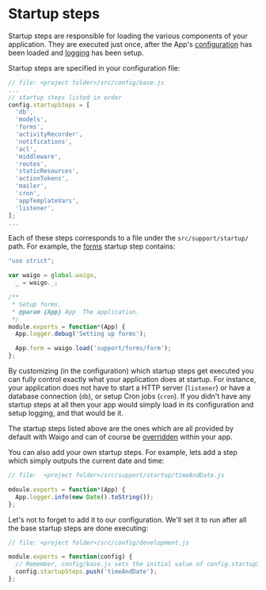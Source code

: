# Startup steps

Startup steps are responsible for loading the various components of 
your application. They are executed just once, after the 
App's [configuration](Configuration.md) has been loaded and [logging](../logging/) has been setup.

Startup steps are specified in your configuration file:

```javascript
// file: <project folder>/src/config/base.js
...
// startup steps listed in order
config.startupSteps = [
  'db',
  'models',
  'forms',
  'activityRecorder',
  'notifications',
  'acl',
  'middleware',
  'routes',
  'staticResources',
  'actionTokens',
  'mailer',
  'cron',
  'appTemplateVars',
  'listener',
];
...
```

Each of these steps corresponds to a file under the `src/support/startup/` 
path. For example, the [forms](https://github.com/waigo/waigo/blob/master/src/support/startup/forms.js) startup step contains:

```javascript
"use strict";

var waigo = global.waigo,
  _ = waigo._;

/** 
 * Setup forms.
 * @param {App} App  The application.
 */
module.exports = function*(App) {
  App.logger.debug('Setting up forms');

  App.form = waigo.load('support/forms/form');
};
```

By customizing (in the configuration) which startup steps get executed you can fully 
control exactly what your application does at startup. For instance, your application does 
not have to start a HTTP server (`listener`) or have a database 
connection (`db`), or setup Cron jobs (`cron`). If you didn't have any startup steps at all then your app would simply load in its configuration and setup logging, and that would be it.

The startup steps listed above are the ones which are all provided by default with 
Waigo and can of course be [overridden](../extend_and_override/) within your app.

You can also add your own startup steps. For example, lets add a step which simply outputs the current date and time:

```javascript
// file:  <project folder>/src/support/startup/timeAndDate.js

mdoule.exports = function*(App) {
  App.logger.info(new Date().toString());
};
```

Let's not to forget to add it to our configuration. We'll set it to run after 
all the base startup steps are done executing:

```javascript
// file: <project folder>/src/config/development.js

module.exports = function(config) {
  // Remember, config/base.js sets the initial value of config.startupSteps
  config.startupSteps.push('timeAndDate');
};
```
